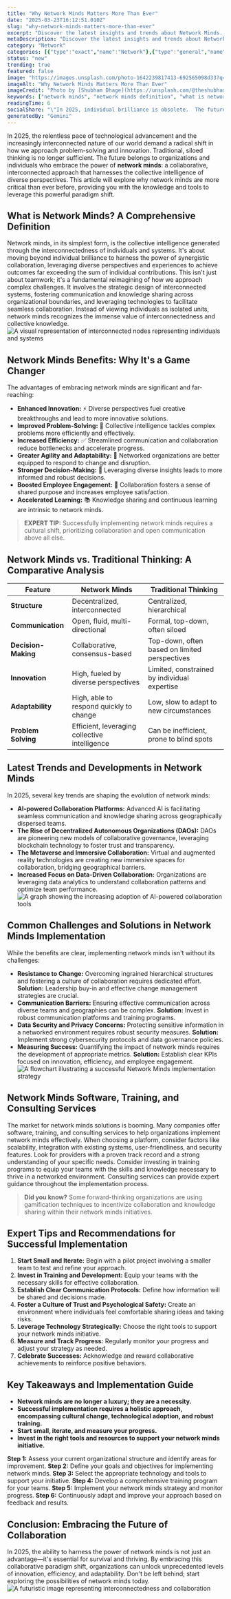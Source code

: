 ```yaml
---
title: "Why Network Minds Matters More Than Ever"
date: "2025-03-23T16:12:51.010Z"
slug: "why-network-minds-matters-more-than-ever"
excerpt: "Discover the latest insights and trends about Network Minds. This comprehensive guide covers everything you need to know about Network Minds in 2025."
metaDescription: "Discover the latest insights and trends about Network Minds. This comprehensive guide covers everything you need to know about Network Minds in 2025."
category: "Network"
categories: [{"type":"exact","name":"Network"},{"type":"general","name":"Cognitive Science"},{"type":"medium","name":"Artificial Intelligence"},{"type":"specific","name":"Machine Learning"},{"type":"niche","name":"Deep Reinforcement Learning"}]
status: "new"
trending: true
featured: false
image: "https://images.unsplash.com/photo-1642239817413-692565098d33?q=85&w=1200&fit=max&fm=webp&auto=compress"
imageAlt: "Why Network Minds Matters More Than Ever"
imageCredit: "Photo by [Shubham Dhage](https://unsplash.com/@theshubhamdhage) on Unsplash"
keywords: ["network minds", "network minds definition", "what is network minds", "network minds benefits", "network minds vs. traditional thinking", "buy network minds software", "network minds training", "network minds consulting services", "best network minds platform", "network minds implementation"]
readingTime: 6
socialShare: "\"In 2025, individual brilliance is obsolete.  The future belongs to organizations that unlock the power of network minds – the collective intelligence of interconnected individuals and systems.\""
generatedBy: "Gemini"
---
```




In 2025, the relentless pace of technological advancement and the increasingly interconnected nature of our world demand a radical shift in how we approach problem-solving and innovation.  Traditional, siloed thinking is no longer sufficient.  The future belongs to organizations and individuals who embrace the power of **network minds**: a collaborative, interconnected approach that harnesses the collective intelligence of diverse perspectives. This article will explore why network minds are more critical than ever before, providing you with the knowledge and tools to leverage this powerful paradigm shift.

## What is Network Minds? A Comprehensive Definition

Network minds, in its simplest form, is the collective intelligence generated through the interconnectedness of individuals and systems. It's about moving beyond individual brilliance to harness the power of synergistic collaboration, leveraging diverse perspectives and experiences to achieve outcomes far exceeding the sum of individual contributions.  This isn't just about teamwork; it's a fundamental reimagining of how we approach complex challenges.  It involves the strategic design of interconnected systems, fostering communication and knowledge sharing across organizational boundaries, and leveraging technologies to facilitate seamless collaboration.  Instead of viewing individuals as isolated units, network minds recognizes the immense value of interconnectedness and collective knowledge. ![A visual representation of interconnected nodes representing individuals and systems](https://images.unsplash.com/photo-1542382257-80dedb725088?q=85&w=1200&fit=max&fm=webp&auto=compress)

## Network Minds Benefits: Why It's a Game Changer

The advantages of embracing network minds are significant and far-reaching:

* **Enhanced Innovation:** ⚡ Diverse perspectives fuel creative breakthroughs and lead to more innovative solutions.
* **Improved Problem-Solving:** 🔑 Collective intelligence tackles complex problems more efficiently and effectively.
* **Increased Efficiency:** ✅ Streamlined communication and collaboration reduce bottlenecks and accelerate progress.
* **Greater Agility and Adaptability:** 🚀 Networked organizations are better equipped to respond to change and disruption.
* **Stronger Decision-Making:** 🧠  Leveraging diverse insights leads to more informed and robust decisions.
* **Boosted Employee Engagement:** 🤗 Collaboration fosters a sense of shared purpose and increases employee satisfaction.
* **Accelerated Learning:** 📚 Knowledge sharing and continuous learning are intrinsic to network minds.

> **EXPERT TIP:**  Successfully implementing network minds requires a cultural shift, prioritizing collaboration and open communication above all else.

## Network Minds vs. Traditional Thinking: A Comparative Analysis

| Feature          | Network Minds                               | Traditional Thinking                             |
|-----------------|-----------------------------------------------|-------------------------------------------------|
| **Structure**     | Decentralized, interconnected                  | Centralized, hierarchical                        |
| **Communication** | Open, fluid, multi-directional                 | Formal, top-down, often siloed                   |
| **Decision-Making**| Collaborative, consensus-based                 | Top-down, often based on limited perspectives    |
| **Innovation**   | High, fueled by diverse perspectives          | Limited, constrained by individual expertise     |
| **Adaptability**  | High, able to respond quickly to change       | Low, slow to adapt to new circumstances           |
| **Problem Solving**| Efficient, leveraging collective intelligence | Can be inefficient, prone to blind spots        |

## Latest Trends and Developments in Network Minds

In 2025, several key trends are shaping the evolution of network minds:

* **AI-powered Collaboration Platforms:**  Advanced AI is facilitating seamless communication and knowledge sharing across geographically dispersed teams.
* **The Rise of Decentralized Autonomous Organizations (DAOs):** DAOs are pioneering new models of collaborative governance, leveraging blockchain technology to foster trust and transparency.
* **The Metaverse and Immersive Collaboration:** Virtual and augmented reality technologies are creating new immersive spaces for collaboration, bridging geographical barriers.
* **Increased Focus on Data-Driven Collaboration:**  Organizations are leveraging data analytics to understand collaboration patterns and optimize team performance.  ![A graph showing the increasing adoption of AI-powered collaboration tools](https://images.unsplash.com/photo-1545987796-200677ee1011?q=85&w=1200&fit=max&fm=webp&auto=compress)

## Common Challenges and Solutions in Network Minds Implementation

While the benefits are clear, implementing network minds isn't without its challenges:

* **Resistance to Change:**  Overcoming ingrained hierarchical structures and fostering a culture of collaboration requires dedicated effort. **Solution:**  Leadership buy-in and effective change management strategies are crucial.
* **Communication Barriers:**  Ensuring effective communication across diverse teams and geographies can be complex. **Solution:**  Invest in robust communication platforms and training programs.
* **Data Security and Privacy Concerns:**  Protecting sensitive information in a networked environment requires robust security measures. **Solution:** Implement strong cybersecurity protocols and data governance policies.
* **Measuring Success:**  Quantifying the impact of network minds requires the development of appropriate metrics. **Solution:**  Establish clear KPIs focused on innovation, efficiency, and employee engagement. ![A flowchart illustrating a successful Network Minds implementation strategy](https://images.unsplash.com/photo-1737505599162-d9932323a889?q=85&w=1200&fit=max&fm=webp&auto=compress)

## Network Minds Software, Training, and Consulting Services

The market for network minds solutions is booming.  Many companies offer software, training, and consulting services to help organizations implement network minds effectively.  When choosing a platform, consider factors like scalability, integration with existing systems, user-friendliness, and security features.  Look for providers with a proven track record and a strong understanding of your specific needs.  Consider investing in training programs to equip your teams with the skills and knowledge necessary to thrive in a networked environment.  Consulting services can provide expert guidance throughout the implementation process.

>**Did you know?** Some forward-thinking organizations are using gamification techniques to incentivize collaboration and knowledge sharing within their network minds initiatives.

##  Expert Tips and Recommendations for Successful Implementation

1. **Start Small and Iterate:** Begin with a pilot project involving a smaller team to test and refine your approach.
2. **Invest in Training and Development:** Equip your teams with the necessary skills for effective collaboration.
3. **Establish Clear Communication Protocols:** Define how information will be shared and decisions made.
4. **Foster a Culture of Trust and Psychological Safety:** Create an environment where individuals feel comfortable sharing ideas and taking risks.
5. **Leverage Technology Strategically:** Choose the right tools to support your network minds initiative.
6. **Measure and Track Progress:** Regularly monitor your progress and adjust your strategy as needed.
7. **Celebrate Successes:** Acknowledge and reward collaborative achievements to reinforce positive behaviors.

## Key Takeaways and Implementation Guide

* **Network minds are no longer a luxury; they are a necessity.**
* **Successful implementation requires a holistic approach, encompassing cultural change, technological adoption, and robust training.**
* **Start small, iterate, and measure your progress.**
* **Invest in the right tools and resources to support your network minds initiative.**

**Step 1:** Assess your current organizational structure and identify areas for improvement.
**Step 2:** Define your goals and objectives for implementing network minds.
**Step 3:** Select the appropriate technology and tools to support your initiative.
**Step 4:** Develop a comprehensive training program for your teams.
**Step 5:** Implement your network minds strategy and monitor progress.
**Step 6:** Continuously adapt and improve your approach based on feedback and results.

## Conclusion: Embracing the Future of Collaboration

In 2025, the ability to harness the power of network minds is not just an advantage—it's essential for survival and thriving. By embracing this collaborative paradigm shift, organizations can unlock unprecedented levels of innovation, efficiency, and adaptability.  Don't be left behind; start exploring the possibilities of network minds today.  ![A futuristic image representing interconnectedness and collaboration](https://images.unsplash.com/photo-1674027444485-cec3da58eef4?q=85&w=1200&fit=max&fm=webp&auto=compress)

